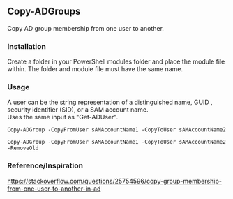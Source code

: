 ## Copy-ADGroups  
Copy AD group membership from one user to another.  
### Installation  
Create a folder in your PowerShell modules folder and place the module file within. The folder and module file must have the same name.  
### Usage  
A user can be the string representation of a distinguished name, GUID , security identifier (SID), or a SAM account name.  
Uses the same input as "Get-ADUser".  
```
Copy-ADGroup -CopyFromUser sAMAccountName1 -CopyToUser sAMAccountName2
```
```
Copy-ADGroup -CopyFromUser sAMAccountName1 -CopyToUser sAMAccountName2 -RemoveOld
```
### Reference/Inspiration  
https://stackoverflow.com/questions/25754596/copy-group-membership-from-one-user-to-another-in-ad
